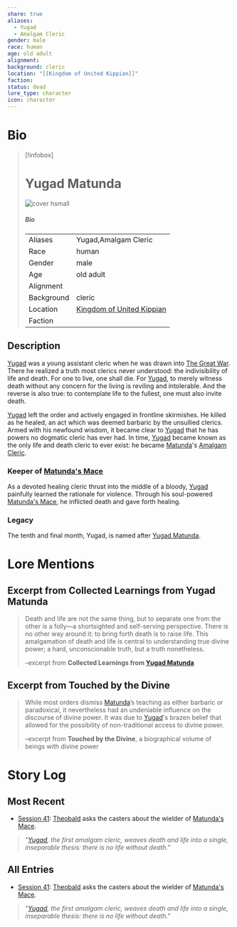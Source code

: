 ```yaml
---
share: true
aliases:
  - Yugad
  - Amalgam Cleric
gender: male
race: human
age: old adult
alignment: 
background: cleric
location: "[[Kingdom of United Kippian]]"
faction: 
status: dead
lore_type: character
icon: character
---
```

# Bio
> [!infobox]
> # Yugad Matunda
> ![cover hsmall](insertimage.png)
> ##### Bio
> |  |  |
> | ---- | ---- |
> | Aliases | Yugad,Amalgam Cleric|
> | Race| human |
> | Gender| male|
> | Age | old adult|
> | Alignment|| 
> | Background| cleric|
> | Location|  [Kingdom of United Kippian](../../Locations/Kingdoms/Kingdom%20of%20United%20Kippian.md)|
> | Faction| | 
## Description
[Yugad](Yugad%20Matunda.md) was a young assistant cleric when he was drawn into [The Great War](../Kippian-Sumber%20War.md). There he realized a truth most clerics never understood: the indivisibility of life and death. For one to live, one shall die. For [Yugad](Yugad%20Matunda.md), to merely witness death without any concern for the living is reviling and intolerable. And the reverse is also true: to contemplate life to the fullest, one must also invite death.

[Yugad](Yugad%20Matunda.md) left the order and actively engaged in frontline skirmishes. He killed as he healed, an act which was deemed barbaric by the unsullied clerics. Armed with his newfound wisdom, it became clear to [Yugad](Yugad%20Matunda.md) that he has powers no dogmatic cleric has ever had. In time, [Yugad](Yugad%20Matunda.md) became known as the only life and death cleric to ever exist: he became [Matunda](../../Deities/Old%20Gods/Matunda.md)'s [Amalgam Cleric](Yugad%20Matunda.md).
### Keeper of [Matunda's Mace](../../Items/Mythic%20Items/Matunda's%20Mace.md)
As a devoted healing cleric thrust into the middle of a bloody, [Yugad](Yugad%20Matunda.md) painfully learned the rationale for violence. Through his soul-powered [Matunda's Mace](../../Items/Mythic%20Items/Matunda's%20Mace.md), he inflicted death and gave forth healing.
### Legacy
The tenth and final month, Yugad, is named after [Yugad Matunda](Yugad%20Matunda.md).
# Lore Mentions
## Excerpt from **Collected Learnings from Yugad Matunda**
>Death and life are not the same thing, but to separate one from the other is a folly—a shortsighted and self-serving perspective. There is no other way around it: to bring forth death is to raise life. This amalgamation of death and life is central to understanding true divine power; a hard, unconscionable truth, but a truth nonetheless.
>
>–excerpt from **Collected Learnings from [Yugad Matunda](Yugad%20Matunda.md)**
## Excerpt from **Touched by the Divine**
>While most orders dismiss [Matunda](../../Deities/Old%20Gods/Matunda.md)’s teaching as either barbaric or paradoxical, it nevertheless had an undeniable influence on the discourse of divine power. It was due to [Yugad](Yugad%20Matunda.md)'s brazen belief that allowed for the possibility of non-traditional access to divine power.
>
>–excerpt from **Touched by the Divine**, a biographical volume of beings with divine power
# Story Log
## Most Recent
- [Session 41](../../Session%20Log/Session%2041.md): [Theobald](Theobald%20Clayhollow.md) asks the casters about the wielder of [Matunda's Mace](Matunda's%20Mace.md).
> *"[Yugad](Yugad%20Matunda.md), the first amalgam cleric, weaves death and life into a single, inseparable thesis: there is no life without death."*

## All Entries
- [Session 41](../../Session%20Log/Session%2041.md): [Theobald](Theobald%20Clayhollow.md) asks the casters about the wielder of [Matunda's Mace](Matunda's%20Mace.md).
> *"[Yugad](Yugad%20Matunda.md), the first amalgam cleric, weaves death and life into a single, inseparable thesis: there is no life without death."*
